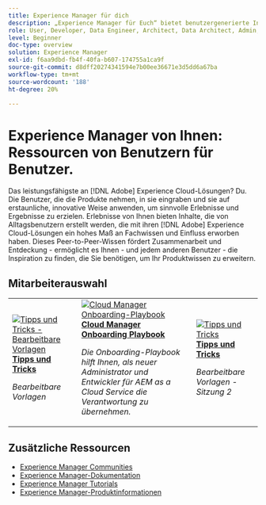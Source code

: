 ```yaml
---
title: Experience Manager für dich
description: „Experience Manager für Euch“ bietet benutzergenerierte Inhalte, die von Alltagsbenutzerinnen und -benutzern erstellt werden, die mit ihrem Wissen über Adobe Experience Manager ein gewisses Maß an Expertise und Einfluss erworben haben.
role: User, Developer, Data Engineer, Architect, Data Architect, Admin, Leader
level: Beginner
doc-type: overview
solution: Experience Manager
exl-id: f6aa9dbd-fb4f-40fa-b607-174755a1ca9f
source-git-commit: d8dff20274341594e7b00ee36671e3d5dd6a67ba
workflow-type: tm+mt
source-wordcount: '188'
ht-degree: 20%

---
```


# Experience Manager von Ihnen: Ressourcen von Benutzern für Benutzer.

Das leistungsfähigste an [!DNL Adobe] Experience Cloud-Lösungen? Du. Die Benutzer, die die Produkte nehmen, in sie eingraben und sie auf erstaunliche, innovative Weise anwenden, um sinnvolle Erlebnisse und Ergebnisse zu erzielen. Erlebnisse von Ihnen bieten Inhalte, die von Alltagsbenutzern erstellt werden, die mit ihren [!DNL Adobe] Experience Cloud-Lösungen ein hohes Maß an Fachwissen und Einfluss erworben haben. Dieses Peer-to-Peer-Wissen fördert Zusammenarbeit und Entdeckung - ermöglicht es Ihnen - und jedem anderen Benutzer - die Inspiration zu finden, die Sie benötigen, um Ihr Produktwissen zu erweitern.

<div id="recs-overview-body-1"></div>
<div id="recs-overview-body-2"></div>
<div id="recs-overview-body-3"></div>
<div id="recs-overview-body-4"></div>
<div id="recs-overview-body-5"></div>
<div id="recs-overview-body-6"></div>

<div id="staff-picks-section">

## Mitarbeiterauswahl

<table>
<tr>
  <td>
    <a href="/help/experience-manager/sites/expert-resources/champion-tips-1.md">
      <img alt="Tipps und Tricks - Bearbeitbare Vorlagen" src="https://video.tv.adobe.com/v/3409424?format=jpeg" />
    </a>
    <div>
      <a href="/help/experience-manager/sites/expert-resources/champion-tips-1.md">
    <strong>Tipps und Tricks</strong>
    </a>
    </div>
    <p>
    <em>Bearbeitbare Vorlagen</em>
    <p>
  </td>
  <td>
    <a href="/help/experience-manager/cloud-service/expert-resources/aem-champions/onboarding-playbook.md">
      <img alt="Cloud Manager Onboarding-Playbook" src="https://video.tv.adobe.com/v/3419299?format=jpeg" />
    </a>
    <div>
      <a href="/help/experience-manager/cloud-service/expert-resources/aem-champions/onboarding-playbook.md">
    <strong>Cloud Manager Onboarding Playbook</strong>
    </a>
    </div>
    <p>
    <em>Die Onboarding-Playbook hilft Ihnen, als neuer Administrator und Entwickler für AEM as a Cloud Service die Verantwortung zu übernehmen.</em>
    <p>
  </td>
  <td>
    <a href="/help/experience-manager/sites/expert-resources/champion-tips-2.md">
      <img alt="Tipps und Tricks" src="https://video.tv.adobe.com/v/3409427?format=jpeg" />
    </a>
    <div>
      <a href="/help/experience-manager/sites/expert-resources/champion-tips-2.md">
    <strong>Tipps und Tricks</strong>
    </a>
    </div>
    <p>
    <em>Bearbeitbare Vorlagen - Sitzung 2</em>
    <p>
  </td>
</tr>
</table>

</div>

## Zusätzliche Ressourcen

* [Experience Manager Communities](https://experienceleaguecommunities.adobe.com/t5/adobe-experience-manager/ct-p/adobe-experience-manager-community?profile.language=de)
* [Experience Manager-Dokumentation](https://experienceleague.adobe.com/docs/experience-manager-cloud-service.html)
* [Experience Manager Tutorials](https://experienceleague.adobe.com/docs/experience-manager-learn/aem-tutorials/overview.html)
* [Experience Manager-Produktinformationen](https://business.adobe.com/de/products/experience-manager/adobe-experience-manager.html)

